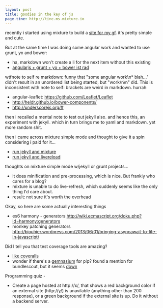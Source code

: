 ```yaml
---
layout: post
title: goodies in the key of js
page.tine: http://tine.ms.mixture.io
---
```

recently i started using mixture to build a [site for my gf](http://tine.ms.mixture.io). it's pretty simple and cute.

But at the same time I was doing some angular work and wanted to use grunt, yo and bower: 
* ha, markdown won't create a li for the next item without this existing
* [angularjs + grunt + yo + bower ist rad](http://www.sitepoint.com/kickstart-your-angularjs-development-with-yeoman-grunt-and-bower/)

wtfnote to self re markdown: funny that "some angular work\n\* blah..." didn't result in an unordered list being started, but "work\n\n" did. This is inconsistent with 
note to self: brackets are weird in markdown. hurrah

* angular-leaflet: https://github.com/Leaflet/Leaflet
* http://heldr.github.io/bower-components/
* http://underscorejs.org/#

then i recalled a mental note to test out jekyll also. and hence this, an experiment with jekyll. which in turn brings me to yaml and markdown. yet more random shit.

then i came across mixture simple mode and thought to give it a spin considering i paid for it... 

* [run jekyll and mixture](http://benjamin.parry.is/writing/running-jekyll-with-mixture/)
* [run jekyll and livereload](http://thanpol.as/jekyll/jekyll-and-livereload-flow/)

thoughts on mixture simple mode w/jekyll or grunt projects...
* it does minification and pre-processing, which is nice. But frankly who cares for a blog? 
* mixture is unable to do live-refresh, which suddenly seems like the only thing I'd care about. 
* result: not sure it's worth the overhead

Okay, so here are some actually interesting things
* es6 harmony - generators http://wiki.ecmascript.org/doku.php?id=harmony:generators
* monkey patching generators http://bjouhier.wordpress.com/2013/06/01/bringing-asyncawait-to-life-in-javascript/

Did I tell you that test coverage tools are amazing?
* [like coveralls](https://coveralls.io/)
* wonder if there's a [gemnasium](https://gemnasium.com/) for pip? found a mention for bundlescout, but it seems [down](http://www.bundlescout.com/)

Programming quiz -
* Create a page hosted at http://x/, that shows a red background color if an external site (http://y/) is unavilable (anything other than 200 response), or a green background if the external site is up. Do it without a backend server.
